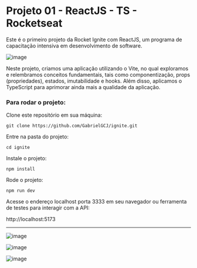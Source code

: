 # Projeto 01 - ReactJS - TS - Rocketseat
Este é o primeiro projeto da Rocket Ignite com ReactJS, um programa de capacitação intensiva em desenvolvimento de software.


![image](https://github.com/GabrielGCJ/ignite/assets/91347602/7b21310b-45a4-4794-80c0-bc4f4e65f244)

Neste projeto, criamos uma aplicação utilizando o Vite, no qual exploramos e relembramos conceitos fundamentais, tais como componentização, props (propriedades), estados, imutabilidade e hooks. Além disso, aplicamos o TypeScript para aprimorar ainda mais a qualidade da aplicação.

### Para rodar o projeto:

Clone este repositório em sua máquina:

`git clone https://github.com/GabrielGCJ/ignite.git`

Entre na pasta do projeto:

`cd ignite`

Instale o projeto:

`npm install`

Rode o projeto:

`npm run dev`

Acesse o endereço localhost porta 3333 em seu navegador ou ferramenta de testes para interagir com a API:

http://localhost:5173

----

![image](https://github.com/GabrielGCJ/ignite/assets/91347602/5bac651c-ec70-4097-9fd9-587a4d01c903)

![image](https://github.com/GabrielGCJ/ignite/assets/91347602/15564e54-e848-451a-95de-33d3bad36b29)

![image](https://github.com/GabrielGCJ/ignite/assets/91347602/9758c177-dfd1-4320-910d-461a2a9bb863)

